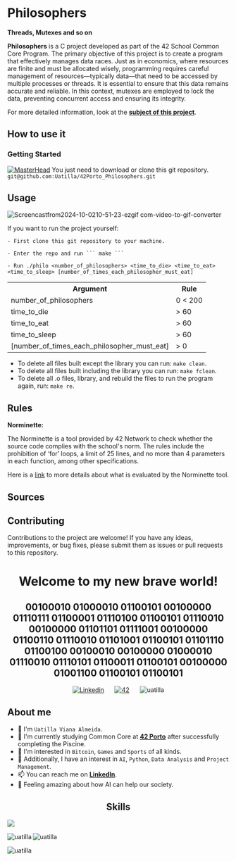 # Philosophers
**Threads, Mutexes and so on** 

**Philosophers** is a C project developed as part of the 42 School Common Core Program. The primary objective of this project is to create a program that effectively manages data races. Just as in economics, where resources are finite and must be allocated wisely, programming requires careful management of resources—typically data—that need to be accessed by multiple processes or threads. It is essential to ensure that this data remains accurate and reliable. In this context, mutexes are employed to lock the data, preventing concurrent access and ensuring its integrity.

For more detailed information, look at the [**subject of this project**](https://cdn.intra.42.fr/pdf/pdf/138384/en.subject.pdf).

## How to use it

### Getting Started
[![MasterHead](https://github.com/user-attachments/assets/46b2dd48-f6d5-43d9-bfb4-b14cdd9faa18)](https://www.linkedin.com/in/uatilla/)
You just need to download or clone this git repository.
`git@github.com:Uatilla/42Porto_Philosophers.git`

## Usage
![Screencastfrom2024-10-0210-51-23-ezgif com-video-to-gif-converter](https://github.com/user-attachments/assets/0d3475a4-097d-4616-a21a-817c317f699b)

If you want to run the project yourself:

	- First clone this git repository to your machine.
 
	- Enter the repo and run ``` make ```
  
	- Run ./philo <number_of_philosophers> <time_to_die> <time_to_eat> <time_to_sleep> [number_of_times_each_philosopher_must_eat]

<table>
  <tr>
    <th>Argument</th>
    <th>Rule</th>
  </tr>
  <tr>
    <td>number_of_philosophers</td>
    <td>0 < 200 </td>
  </tr>
  <tr>
    <td>time_to_die</td>
    <td>> 60 </td>
  </tr>
  <tr>
    <td>time_to_eat</td>
    <td>> 60 </td>
  </tr>
  <tr>
    <td>time_to_sleep</td>
    <td>> 60 </td>
  </tr>
  <tr>
    <td>[number_of_times_each_philosopher_must_eat]</td>
    <td>> 0 </td>
  </tr>
</table>

* To delete all files built except the library you can run: `make clean`.
* To delete all files built including the library you can run: `make fclean`.
* To delete all .o files, library, and rebuild the files to run the program again, run: `make re`.


## Rules

**Norminette:**

The Norminette is a tool provided by 42 Network to check whether the source code complies with the school's norm. The rules include the prohibition of ‘for’ loops, a limit of 25 lines, and no more than 4 parameters in each function, among other specifications.

Here is a [link](https://github.com/gdamion/Norminette/blob/master/norme.en.pdf) to more details about what is evaluated by the Norminette tool.

## Sources



## Contributing

Contributions to the project are welcome! If you have any ideas, improvements, or bug fixes, please submit them as issues or pull requests to this repository.

<div align="center">
  <h1><b>Welcome to my new brave world!</b></h1> 
  <h2><b>00100010 01000010 01100101 00100000 01110111 01100001 01110100 01100101 01110010 00100000 01101101 01111001 00100000 01100110 01110010 01101001 01100101 01101110 01100100 00100010 00100000 01000010 01110010 01110101 01100011 01100101 00100000 01001100 01100101 01100101</b></h2>
</div>

<!---
SMALL ICONS
--->
<div style="text-align: center;">
  <a href='https://www.linkedin.com/in/uatilla' target="_blank" style="display: inline-block; margin: 0 10px;">
    <img alt='Linkedin' src='https://img.shields.io/badge/LinkedIn-100000?style=flat&logo=Linkedin&logoColor=white&labelColor=0A66C2&color=0A66C2'/>
  </a>
  <a href='https://profile.intra.42.fr/users/uviana-a' target="_blank" style="display: inline-block; margin: 0 10px;">
    <img alt='42' src='https://img.shields.io/badge/Porto-100000?style=flat&logo=42&logoColor=white&labelColor=000000&color=000000'/>
  </a>
  <img src="https://komarev.com/ghpvc/?username=uatilla&label=Profile%20views&color=0e75b6&style=flat" alt="uatilla" style="display: inline-block; margin: 0 10px;" />
</div>


## About me

- 👋 I'm `Uatilla Viana Almeida`.
- 🌱 I'm currently studying Common Core at [**42 Porto**](https://www.42porto.com) after successfully completing the Piscine.
- 👀 I'm interested in `Bitcoin`, `Games` and `Sports` of all kinds.
- 🚀 Additionally, I have an interest in `AI`, `Python`, `Data Analysis` and `Project Management`.
- 📫 You can reach me on [**LinkedIn**](https://www.linkedin.com/in/uatilla/).
- 🤔 Feeling amazing about how AI can help our society.

<div align="center">

## Skills
<p align="left">
  <a href="https://skillicons.dev">
    <img src="https://skillicons.dev/icons?i=c,python,git,github,bash,linux,vim,vscode,sketchup,sql" />
  </a>
</p>

<p><img align="left" src="https://github-readme-stats.vercel.app/api/top-langs?username=uatilla&show_icons=true&locale=en&layout=compact" alt="uatilla" /></p>

<p>&nbsp;<img align="left" src="https://github-readme-stats.vercel.app/api?username=uatilla&show_icons=true&locale=en" alt="uatilla" /></p>

<p><img align="left" src="https://github-readme-streak-stats.herokuapp.com/?user=uatilla&" alt="uatilla" /></p>

